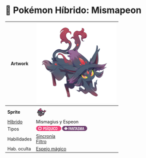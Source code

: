 # 🧬 Pokémon Híbrido: Mismapeon

| **Artwork**  | <img src="../../images/pokemon/temporada-1/Mismapeon.png" width="256" height="256"> |
| - | - |
| **Sprite** | ![Sprite de Mismapeon](../../images/pokemon/temporada-1/Mismapeon-sprite.png) |
| [Híbrido](#) | Mismagius y Espeon |
| Tipos	 | ![Tipo psiquico](../../images/pokemon/tipos/tipo_psiquico.png) ![Tipo fantasma](../../images/pokemon/tipos/tipo_fantasma.png) |
| Habilidades | [Sincronía](https://www.wikidex.net/wiki/Sincron%C3%ADa) <br> [Filtro](https://www.wikidex.net/wiki/Filtro) |
| Hab. oculta | [Espejo mágico](https://www.wikidex.net/wiki/Espejo_m%C3%A1gic) |
